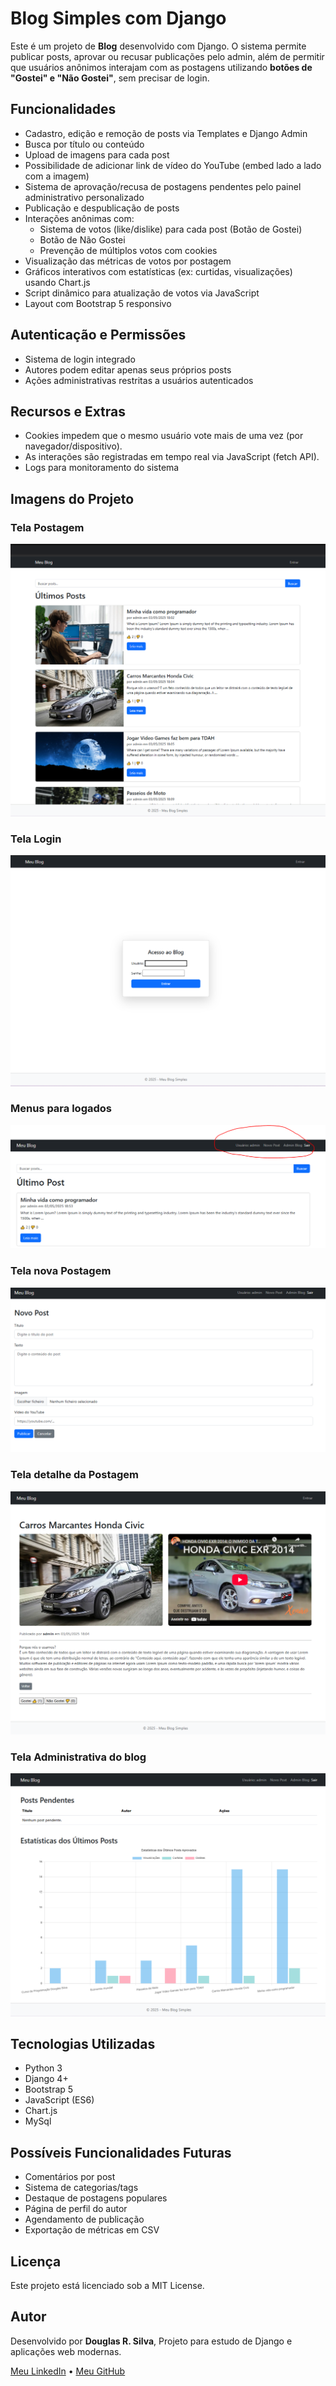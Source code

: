 # Blog Simples com Django

Este é um projeto de **Blog** desenvolvido com Django. O sistema permite publicar posts, 
aprovar ou recusar publicações pelo admin, além de permitir que usuários anônimos interajam 
com as postagens utilizando **botões de "Gostei" e "Não Gostei"**, sem precisar de login.


## Funcionalidades

- Cadastro, edição e remoção de posts via Templates e Django Admin
- Busca por título ou conteúdo
- Upload de imagens para cada post
- Possibilidade de adicionar link de vídeo do YouTube (embed lado a lado com a imagem)
- Sistema de aprovação/recusa de postagens pendentes pelo painel administrativo personalizado
- Publicação e despublicação de posts
- Interações anônimas com:
  - Sistema de votos (like/dislike) para cada post (Botão de Gostei)
  - Botão de Não Gostei
  - Prevenção de múltiplos votos com cookies
- Visualização das métricas de votos por postagem
- Gráficos interativos com estatísticas (ex: curtidas, visualizações) usando Chart.js
- Script dinâmico para atualização de votos via JavaScript
- Layout com Bootstrap 5 responsivo

## Autenticação e Permissões
- Sistema de login integrado
- Autores podem editar apenas seus próprios posts
- Ações administrativas restritas a usuários autenticados

## Recursos e Extras
- Cookies impedem que o mesmo usuário vote mais de uma vez (por navegador/dispositivo).
- As interações são registradas em tempo real via JavaScript (fetch API).
- Logs para monitoramento do sistema


## Imagens do Projeto

### Tela Postagem
![Tela principal do Blog](assets/post_list.png)
### Tela Login
![Tela de Login](assets/login.png)
### Menus para logados
![Tela Pós Logar](assets/menus_pos_logar.png)
### Tela nova Postagem
![Tela nova Postagem](assets/post_new.png)
### Tela detalhe da Postagem
![Tela nova Detalhe do Post](assets/post_detail.png)
### Tela Administrativa do blog
![Tela nova Administração Blog](assets/admin_blog.png)

## Tecnologias Utilizadas
- Python 3
- Django 4+
- Bootstrap 5
- JavaScript (ES6)
- Chart.js
- MySql

## Possíveis Funcionalidades Futuras
- Comentários por post
- Sistema de categorias/tags
- Destaque de postagens populares
- Página de perfil do autor
- Agendamento de publicação
- Exportação de métricas em CSV


## Licença
Este projeto está licenciado sob a MIT License.

## Autor
Desenvolvido por **Douglas R. Silva**, Projeto para estudo de Django e aplicações web modernas.

[Meu LinkedIn](https://www.linkedin.com/in/douglas-roberto-da-silva-7083b96a/) • [Meu GitHub](https://github.com/douglasinforj)